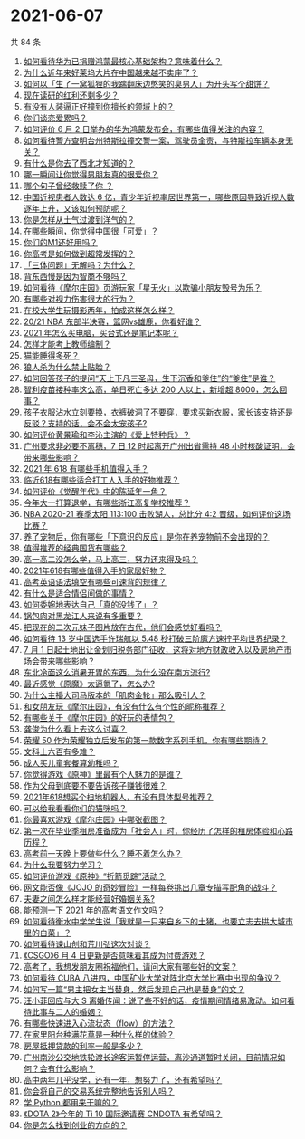# 2021-06-07

共 84 条

<!-- BEGIN -->
<!-- 最后更新时间 Mon Jun 07 2021 08:27:31 GMT+0800 (China Standard Time) -->

1. [如何看待华为已捐赠鸿蒙最核心基础架构？意味着什么？](https://www.zhihu.com/question/462892378)
2. [为什么近年来好莱坞大片在中国越来越不卖座了？](https://www.zhihu.com/question/268982964)
3. [如何以「生了一窝狐狸的我踹翻床边憋笑的臭男人」为开头写个甜饼？](https://www.zhihu.com/question/443320738)
4. [现在读研的红利还剩多少？](https://www.zhihu.com/question/456374240)
5. [有没有人装逼正好撞到你擅长的领域上的？](https://www.zhihu.com/question/338688699)
6. [你们谈恋爱累吗？](https://www.zhihu.com/question/399471584)
7. [如何评价 6 月 2
   日举办的华为鸿蒙发布会，有哪些值得关注的内容？](https://www.zhihu.com/question/462794002)
8. [如何看待警方查明台州特斯拉撞交警一案，驾驶员全责，与特斯拉车辆本身无关？](https://www.zhihu.com/question/463484326)
9. [有什么是你去了西北才知道的？](https://www.zhihu.com/question/403884771)
10. [哪一瞬间让你觉得男朋友真的很爱你？](https://www.zhihu.com/question/356450688)
11. [哪个句子曾经救赎了你 ？](https://www.zhihu.com/question/453706577)
12. [中国近视患者人数达 6
    亿，青少年近视率居世界第一，哪些原因导致近视人数逐年上升，又该如何预防呢？](https://www.zhihu.com/question/463403309)
13. [你是怎样从土气过渡到洋气的？](https://www.zhihu.com/question/267705489)
14. [在哪些瞬间，你觉得中国很「可爱」？](https://www.zhihu.com/question/455857255)
15. [你们的M1还好用吗？](https://www.zhihu.com/question/447835410)
16. [你高考是如何做到超常发挥的？](https://www.zhihu.com/question/278979830)
17. [「三体问题」无解吗？为什么？](https://www.zhihu.com/question/30311577)
18. [背东西慢是因为智商不够吗？](https://www.zhihu.com/question/438891976)
19. [如何看待《摩尔庄园》页游玩家「星无火」以欺骗小朋友毁号为乐？](https://www.zhihu.com/question/462737028)
20. [有哪些对视力伤害很大的行为？](https://www.zhihu.com/question/384087324)
21. [在校大学生玩摄影两年，拍成这样怎么样？](https://www.zhihu.com/question/459627997)
22. [20/21 NBA 东部半决赛，篮网vs雄鹿，你看好谁？](https://www.zhihu.com/question/462705265)
23. [2021 年怎么买电脑，买台式还是笔记本呢？](https://www.zhihu.com/question/459716674)
24. [怎样才能考上教师编制？](https://www.zhihu.com/question/23612599)
25. [猫能睡得多死？](https://www.zhihu.com/question/462536806)
26. [狼人杀为什么禁止贴脸？](https://www.zhihu.com/question/462970840)
27. [如何回答孩子的提问“天上下凡三圣母，生下沉香和爹住”的“爹住”是谁？](https://www.zhihu.com/question/462277776)
28. [智利疫苗接种率这么高，单日死亡多达 200 人以上，新增超
    8000，怎么回事？](https://www.zhihu.com/question/463115629)
29. [孩子衣服沾水立刻要换，衣裤破洞了不要穿，要求买新衣服，家长该支持还是反驳？支持的话，会不会太宠孩子?](https://www.zhihu.com/question/459542600)
30. [如何评价黄景瑜和李沁主演的《爱上特种兵》？](https://www.zhihu.com/question/462601125)
31. [广州要求非必要不离穗，7 日 12 时起离开广州出省需持 48
    小时核酸证明，会带来哪些影响？](https://www.zhihu.com/question/463430613)
32. [2021 年 618 有哪些手机值得入手？](https://www.zhihu.com/question/457255298)
33. [临近618有哪些适合打工人入手的好物推荐？](https://www.zhihu.com/question/462987243)
34. [如何评价《觉醒年代》中的陈延年一角？](https://www.zhihu.com/question/447307733)
35. [今年大一打算退学，有哪些浙江高复学校推荐？](https://www.zhihu.com/question/58522765)
36. [NBA 2020-21 赛季太阳 113:100 击败湖人，总比分 4:2
    晋级，如何评价这场比赛？](https://www.zhihu.com/question/463061695)
37. [养了宠物后，你有哪些「下意识的反应」是你在养宠物前不会出现的？](https://www.zhihu.com/question/461963889)
38. [值得推荐的经典国货有哪些？](https://www.zhihu.com/question/37389860)
39. [高一高二没怎么学，马上高三，努力还来得及吗？](https://www.zhihu.com/question/461313503)
40. [2021年618有哪些值得入手的家居好物？](https://www.zhihu.com/question/460447642)
41. [高考英语语法填空有哪些可速背的规律？](https://www.zhihu.com/question/20972652)
42. [有什么是适合情侣间做的事情？](https://www.zhihu.com/question/23415480)
43. [如何委婉地表达自己「真的没钱了」？](https://www.zhihu.com/question/462984155)
44. [锅包肉对黑龙江人来说有多重要？](https://www.zhihu.com/question/462784342)
45. [把现在的二次元妹子图片放在古代，他们会感觉好看吗？](https://www.zhihu.com/question/462903907)
46. [如何看待 13 岁中国选手许瑞航以 5.48
    秒打破三阶魔方速拧平均世界纪录？](https://www.zhihu.com/question/463234557)
47. [7 月 1
    日起土地出让金划归税务部门征收，这将对地方财政收入以及房地产市场会带来哪些影响？](https://www.zhihu.com/question/463323805)
48. [东北冷面这么消暑开胃的东西，为什么没在南方流行?](https://www.zhihu.com/question/462700732)
49. [最近感觉《原魔》太逼氪了，怎么办?](https://www.zhihu.com/question/463036805)
50. [为什么主播大司马版本的「肌肉金轮」那么吸引人？](https://www.zhihu.com/question/461688762)
51. [和女朋友玩《摩尔庄园》，有没有什么有个性的昵称推荐？](https://www.zhihu.com/question/462814720)
52. [有哪些关于《摩尔庄园》的好玩的表情包？](https://www.zhihu.com/question/462564869)
53. [龚俊为什么看上去这么讨喜？](https://www.zhihu.com/question/456646250)
54. [荣耀 50
    作为荣耀独立后发布的第一款数字系列手机，你有哪些期待？](https://www.zhihu.com/question/461194616)
55. [文科上六百有多难？](https://www.zhihu.com/question/350905229)
56. [成人买儿童套餐算幼稚吗？](https://www.zhihu.com/question/462819336)
57. [你觉得游戏《原神》里最有个人魅力的是谁？](https://www.zhihu.com/question/462388527)
58. [作为父母到底要不要告诉孩子赚钱很难？](https://www.zhihu.com/question/461239979)
59. [2021年618想买个扫地机器人，有没有具体型号推荐？](https://www.zhihu.com/question/397698378)
60. [可以给我看看你们的猫咪吗？](https://www.zhihu.com/question/462824843)
61. [你最喜欢游戏《摩尔庄园》中哪张截图？](https://www.zhihu.com/question/462564850)
62. [第一次在毕业季租房准备成为「社会人」时，你经历了怎样的租房体验和心路历程？](https://www.zhihu.com/question/461693068)
63. [高考前一天晚上要做些什么？睡不着怎么办？](https://www.zhihu.com/question/458722775)
64. [为什么我要努力学习？](https://www.zhihu.com/question/462192669)
65. [如何评价游戏《原神》“折箭觅踪”活动？](https://www.zhihu.com/question/461653474)
66. [网文能否像《JOJO
    的奇妙冒险》一样每卷挑出几章专描写配角的战斗？](https://www.zhihu.com/question/463065863)
67. [夫妻之间怎么样才能经营好婚姻关系?](https://www.zhihu.com/question/349031552)
68. [能预测一下 2021 年的高考语文作文吗？](https://www.zhihu.com/question/451864903)
69. [如何看待衡水中学学生说「我就是一只来自乡下的土猪，也要立志去拱大城市里的白菜」？](https://www.zhihu.com/question/462345321)
70. [如何看待谏山创和荒川弘这次对谈？](https://www.zhihu.com/question/463257259)
71. [《CSGO》6 月 4 日更新是否意味着其成为付费游戏？](https://www.zhihu.com/question/463103636)
72. [高考了，我想发朋友圈祝福他们，请问大家有哪些好的文案？](https://www.zhihu.com/question/405298026)
73. [如何看待 CUBA
    八进四，中国矿业大学对阵北京大学比赛中出现的争议？](https://www.zhihu.com/question/463306896)
74. [如何写一篇“男主把女主当替身，然后发现自己也是替身”的文？](https://www.zhihu.com/question/437395484)
75. [汪小菲回应与大 S
    离婚传闻：说了些不好的话，疫情期间情绪易激动。如何看待此事与二人的婚姻？](https://www.zhihu.com/question/463252497)
76. [有哪些快速进入心流状态（flow）的方法？](https://www.zhihu.com/question/20992764)
77. [在家里阳台种满花草是一种什么样的体验？](https://www.zhihu.com/question/461296029)
78. [房屋抵押贷款的利率一般是多少？](https://www.zhihu.com/question/387069469)
79. [广州南沙公交地铁轮渡长途客运暂停运营，离沙通道暂时关闭，目前情况如何？会有什么影响？](https://www.zhihu.com/question/463278387)
80. [高中两年几乎没学，还有一年，想努力了，还有希望吗？](https://www.zhihu.com/question/462084525)
81. [你会将自己的交易系统完整地告诉别人吗？](https://www.zhihu.com/question/462350634)
82. [学 Python 都用来干嘛的？](https://www.zhihu.com/question/34098079)
83. [《DOTA 2》今年的 Ti 10 国际邀请赛 CNDOTA
    有希望吗？](https://www.zhihu.com/question/459216552)
84. [你是怎么找到创业的方向的？](https://www.zhihu.com/question/25857988)

<!-- END -->
